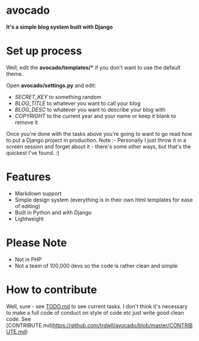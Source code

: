 # avocado
__It's a simple blog system built with Django__

# Set up process 
Well, edit the __avocado/templates/*__ if you don't want to use the default theme.

Open __avocado/settings.py__ and edit:
- _SECRET_KEY_ to something random
- _BLOG_TITLE_ to whatever you want to call your blog
- _BLOG_DESC_ to whatever you want to describe your blog with
- _COPYRIGHT_ to the current year and your name or keep it blank to remove it

Once you're done with the tasks above you're going to want to go read how to put a Django project in production.
Note :- Personally I just throw it in a screen session and forget about it - there's some other ways, but that's the quickest I've found. :)

# Features
- Markdown support
- Simple design system (everything is in their own html templates for ease of editing)
- Built in Python and with Django
- Lightweight

# Please Note
- Not in PHP
- Not a team of 100,000 devs so the code is rather clean and simple

# How to contribute 
Well, sure - see [TODO.md](https://github.com/trdwll/avocado/blob/master/TODO.md) to see current tasks. I don't think it's necessary to make a full code of conduct on style of code etc just write good clean code. See [CONTRIBUTE.md(https://github.com/trdwll/avocado/blob/master/CONTRIBUTE.md)
